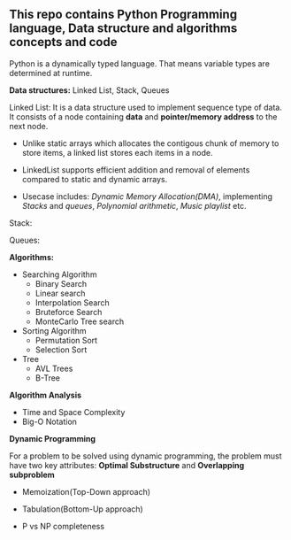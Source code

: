 <h2>This repo contains Python Programming language, Data structure and algorithms concepts and code </h2>

Python is a dynamically typed language. That means variable types are determined at runtime.

**Data structures:** Linked List, Stack, Queues


Linked List: It is a data structure used to implement sequence type of data. It consists of a node containing **data** and **pointer/memory address** to the next node.

- Unlike static arrays which allocates the contigous chunk of memory to store items, a linked list stores each items in a node.

- LinkedList supports efficient addition and removal of elements compared to static and dynamic arrays.

- Usecase includes: *Dynamic Memory Allocation(DMA)*, implementing *Stacks* and *queues*, *Polynomial arithmetic*, *Music playlist* etc.


Stack: 

Queues:


**Algorithms:**

- Searching Algorithm
    - Binary Search
    - Linear search
    - Interpolation Search
    - Bruteforce Search
    - MonteCarlo Tree search
- Sorting Algorithm
    - Permutation Sort
    - Selection Sort
- Tree
    - AVL Trees
    - B-Tree

**Algorithm Analysis**
- Time and Space Complexity
- Big-O Notation



**Dynamic Programming**

For a problem to be solved using dynamic programming, the problem must have two key attributes: **Optimal Substructure** and **Overlapping subproblem**

- Memoization(Top-Down approach)

- Tabulation(Bottom-Up approach)

- P vs NP completeness